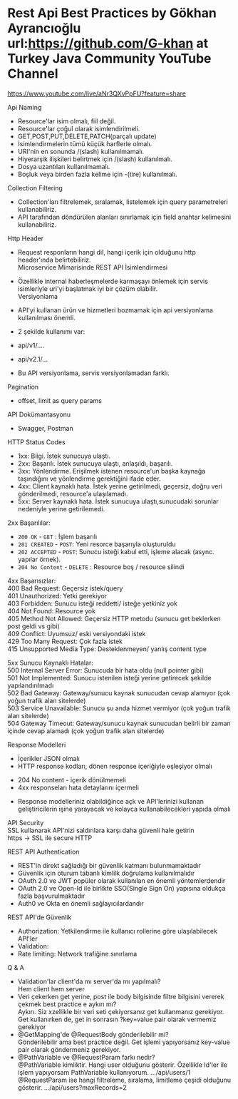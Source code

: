 # Rest Api Best Practices by Gökhan Ayrancıoğlu url:https://github.com/G-khan at Turkey Java Community YouTube Channel  
https://www.youtube.com/live/aNr3QXvPpFU?feature=share  

Api Naming  
* Resource'lar isim olmalı, fiil değil.  
* Resource'lar çoğul olarak isimlendirilmeli.  
* GET,POST,PUT,DELETE,PATCH(parçalı update)  
* İsimlendirmelerin tümü küçük harflerle olmalı.  
* URI'nin en sonunda /(slash) kullanılmamalı.  
* Hiyerarşik ilişkileri belirtmek için /(slash) kullanılmalı.  
* Dosya uzantıları kullanılmamalı.  
* Boşluk veya birden fazla kelime için -(tire) kullanılmalı. 
 
Collection Filtering  
* Collection'ları filtrelemek, sıralamak, listelemek için query parametreleri kullanabiliriz.  
* API tarafından döndürülen alanları sınırlamak için field anahtar kelimesini kullanabiliriz.  

Http Header  
* Request responların hangi dil, hangi içerik için olduğunu http header'ında belirtebiliriz.  
Microservice Mimarisinde REST API İsimlendirmesi  
* Özellikle internal haberleşmelerde karmaşayı önlemek için servis isimleriyle uri'yi başlatmak iyi bir çözüm olabilir.  
Versiyonlama  

*  API'yi kullanan ürün ve hizmetleri bozmamak için api versiyonlama kullanılması önemli.  
*  2 şekilde kullanımı var: 
  * api/v1/....  
  * api/v2.1/...  
*  Bu API versiyonlama, servis versiyonlamadan farklı.  

Pagination  
* offset, limit as query params

API Dokümantasyonu  
* Swagger, Postman  

HTTP Status Codes  
* 1xx: Bilgi. İstek sunucuya ulaştı.  
* 2xx: Başarılı. İstek sunucuya ulaştı, anlaşıldı, başarılı.  
* 3xx: Yönlendirme. Erişilmek istenen resource'un  başka kaynağa taşındığını ve yönlendirme gerektiğini ifade eder.  
* 4xx: Client kaynaklı hata. İstek yerine getirilmedi, geçersiz, doğru veri gönderilmedi, resource'a ulaşılamadı.  
* 5xx: Server kaynaklı hata. İstek sunucuya ulaştı,sunucudaki sorunlar nedeniyle yerine getirilemedi.  

2xx Başarılılar:  
* `200 OK`         - `GET` : İşlem başarılı  
* `201 CREATED`    - `POST`: Yeni resorce başarıyla oluşturuldu  
* `202 ACCEPTED`   - `POST`: Sunucu isteği kabul etti, işleme alacak (async. yapılar örnek).  
* `204 No Content` - `DELETE` :  Resource boş / resource silindi  

4xx Başarısızlar:  
400 Bad Request: Geçersiz istek/query  
401 Unauthorized: Yetki gerekiyor  
403 Forbidden: Sunucu isteği reddetti/ isteğe yetkiniz yok  
404 Not Found: Resource yok  
405 Method Not Allowed: Geçersiz HTTP metodu (sunucu get beklerken post geldi vs gibi)  
409 Conflict: Uyumsuz/ eski versiyondaki istek  
429 Too Many Request: Çok fazla istek  
415 Unsupported Media Type: Desteklenmeyen/ yanlış content type  


5xx Sunucu Kaynaklı Hatalar:  
500 Internal Server Error: Sunucuda bir hata oldu (null pointer gibi)  
501 Not Implemented: Sunucu istenilen isteği yerine getirecek şekilde yapılandırılmadı  
502 Bad Gateway: Gateway/sunucu kaynak sunucudan cevap alamıyor (çok yoğun trafik alan sitelerde)  
503 Service Unavailable: Sunucu şu anda hizmet vermiyor (çok yoğun trafik alan sitelerde)   
504 Gateway Timeout: Gateway/sunucu kaynak sunucudan belirli bir zaman içinde cevap alamadı (çok yoğun trafik alan sitelerde)  

Response Modelleri  
* İçerikler JSON olmalı  
* HTTP response kodları, dönen response içeriğiyle eşleşiyor olmalı  
 - 204 No content - içerik dönülmemeli  
 - 4xx responseları hata detaylarını içermeli  
* Response modelleriniz olabildiğince açk ve API'lerinizi kullanan geliştiricilerin işine yarayacak ve kolayca kullanabilecekleri yapıda olmalı  

API Security  
SSL kullanarak API'nizi saldırılara karşı daha güvenli hale getirin  
https -> SSL ile secure HTTP  

REST API Authentication  
* REST'in direkt sağladığı bir güvenlik katmanı bulunmamaktadır  
* Güvenlik için oturum tabanlı kimlilk doğrulama kullanılmalıdır  
* OAuth 2.0 ve JWT popüler olarak kullanılan en önemli yöntemlerdendir  
* OAuth 2.0 ve Open-Id ile birlikte SSO(Single Sign On) yapısına oldukça fazla başvurulmaktadır  
* Auth0 ve Okta en önemli sağlayıcılardandır  

REST API'de Güvenlik  
* Authorization: Yetkilendirme ile kullanıcı rollerine göre ulaşılabilecek API'ler  
* Validation:   
* Rate limiting: Network trafiğine sınırlama  

Q & A  
* Validation'lar client'da mı server'da mı yapılmalı?  
  Hem client hem server  
* Veri çekerken get yerine, post ile body bilgisinde filtre bilgisini vererek çekmek best practice e aykırı mı?  
  Aykırı. Siz xzellikle bir veri seti çekiyorsanız get kullanmanız gerekiyor. Get kullanırken de, get in sonrasın ?key=value pair olarak vermemiz gerekiyor  
* @GetMapping'de @RequestBody gönderilebilir mi?  
  Gönderilebilir ama best practice değil. Get işlemi yapıyorsanız key-value pair olarak göndermeniz gerekiyor. 
* @PathVariable ve @RequestParam farkı nedir?  
  @PathVariable kimliktir. Hangi user olduğunu gösterir. Özellikle Id'ler ile işlem yapıyorsam PathVariable kullanıyorum. .../api/users/1  
  @RequestParam ise hangi filtreleme, sıralama, limitleme çeşidi olduğunu gösterir. .../api/users?maxRecords=2
  
